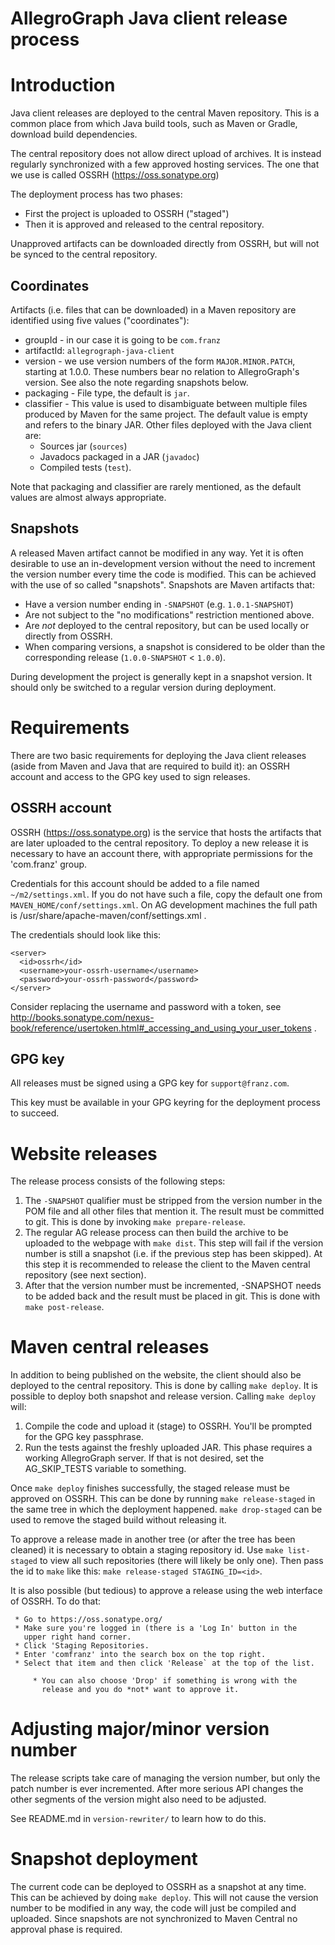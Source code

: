 AllegroGraph Java client release process
========================================

# Introduction

Java client releases are deployed to the central Maven repository. This 
is a common place from which Java build tools, such as Maven or Gradle, 
download build dependencies.

The central repository does not allow direct upload of archives. It is 
instead regularly synchronized with a few approved hosting services. The 
one that we use is called OSSRH (https://oss.sonatype.org)

The deployment process has two phases:

  * First the project is uploaded to OSSRH ("staged")
  * Then it is approved and released to the central repository.

Unapproved artifacts can be downloaded directly from OSSRH, but will not 
be synced to the central repository.

Coordinates
-----------
Artifacts (i.e. files that can be downloaded) in a Maven repository are 
identified using five values ("coordinates"):

   * groupId - in our case it is going to be `com.franz`
   * artifactId: `allegrograph-java-client`
   * version -  we use version numbers of the form `MAJOR.MINOR.PATCH`,
     starting at 1.0.0. These numbers bear no relation to AllegroGraph's 
     version. See also the note regarding snapshots below.
   * packaging - File type, the default is `jar`.
   * classifier - This value is used to disambiguate between multiple 
     files produced by Maven for the same project. The default value 
     is empty and refers to the binary JAR. Other files deployed with 
     the Java client are:
       * Sources jar (`sources`)
       * Javadocs packaged in a JAR (`javadoc`)
       * Compiled tests (`test`).
        
Note that packaging and classifier are rarely mentioned, as the default 
values are almost always appropriate.

Snapshots
---------
A released Maven artifact cannot be modified in any way. Yet it is often 
desirable to use an in-development version without the need to increment 
the version number every time the code is modified. This can be achieved 
with the use of so called "snapshots". Snapshots are Maven artifacts 
that:

   * Have a version number ending in `-SNAPSHOT` (e.g. `1.0.1-SNAPSHOT`)
   * Are not subject to the "no modifications" restriction mentioned
     above.
   * Are *not* deployed to the central repository, but can be used 
     locally or directly from OSSRH.
   * When comparing versions, a snapshot is considered to be older
     than the corresponding release (`1.0.0-SNAPSHOT` < `1.0.0`).
     
During development the project is generally kept in a snapshot version.
It should only be switched to a regular version during deployment.

# Requirements

There are two basic requirements for deploying the Java client releases 
(aside from Maven and Java that are required to build it): an OSSRH 
 account and access to the GPG key used to sign releases.

## OSSRH account

OSSRH (https://oss.sonatype.org) is the service that hosts the artifacts 
that are later uploaded to the central repository. To deploy a new 
release it is necessary to have an account there, with appropriate 
permissions for the 'com.franz' group.

Credentials for this account should be added to a file named 
`~/m2/settings.xml`. If you do not have such a file, copy the default 
one from `MAVEN_HOME/conf/settings.xml`. On AG development machines the 
full path is /usr/share/apache-maven/conf/settings.xml .

The credentials should look like this: 

```
<server>
  <id>ossrh</id>
  <username>your-ossrh-username</username>
  <password>your-ossrh-password</password>
</server>
```

Consider replacing the username and password with a token, see
http://books.sonatype.com/nexus-book/reference/usertoken.html#_accessing_and_using_your_user_tokens .

## GPG key

All releases must be signed using a GPG key for `support@franz.com`.
 
This key must be available in your GPG keyring for the deployment 
process to succeed. 

# Website releases

The release process consists of the following steps:

1. The `-SNAPSHOT` qualifier must be stripped from the version number in 
   the POM file and all other files that mention it. The result must
   be committed to git. This is done by invoking `make prepare-release`.
2. The regular AG release process can then build the archive to be
   uploaded to the webpage with `make dist`. This step will fail
   if the version number is still a snapshot (i.e. if the previous step
   has been skipped). At this step it is recommended to release 
   the client to the Maven central repository (see next section).
3. After that the version number must be incremented, -SNAPSHOT needs to
   be added back and the result must be placed in git. This is done
   with `make post-release`.

# Maven central releases

In addition to being published on the website, the client should also
be deployed to the central repository. This is done by calling 
`make deploy`. It is possible to deploy both snapshot and release
version. Calling `make deploy` will:

1. Compile the code and upload it (stage) to OSSRH. You'll be 
   prompted for the GPG key passphrase.
2. Run the tests against the freshly uploaded JAR. This phase requires 
   a working AllegroGraph server. If that is not desired, set the
   AG_SKIP_TESTS variable to something.

Once `make deploy` finishes successfully, the staged release must be
approved on OSSRH. This can be done by running `make release-staged`
in the same tree in which the deployment happened. `make drop-staged`
can be used to remove the staged build without releasing it.

To approve a release made in another tree (or after the tree has been
cleaned) it is necessary to obtain a staging repository id. Use `make
list-staged` to view all such repositories (there will likely be only
one). Then pass the id to `make` like this: `make release-staged
STAGING_ID=<id>`.

It is also possible (but tedious) to approve a release using the web
interface of OSSRH. To do that:
   
     * Go to https://oss.sonatype.org/ 
     * Make sure you're logged in (there is a 'Log In' button in the 
       upper right hand corner.
     * Click 'Staging Repositories.
     * Enter 'comfranz' into the search box on the top right.
     * Select that item and then click 'Release` at the top of the list.
         
         * You can also choose 'Drop' if something is wrong with the 
           release and you do *not* want to approve it.
     
# Adjusting major/minor version number

The release scripts take care of managing the version number, but only
the patch number is ever incremented. After more serious API changes
the other segments of the version might also need to be adjusted.

See README.md in `version-rewriter/` to learn how to do this.

# Snapshot deployment

The current code can be deployed to OSSRH as a snapshot at any time. 
This can be achieved by doing `make deploy`. This will not cause the 
version number to be modified in any way, the code will just be compiled
and uploaded. Since snapshots are not synchronized to Maven Central no 
approval phase is required.
